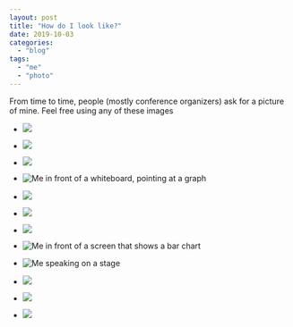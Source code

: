 ```yaml
---
layout: post
title: "How do I look like?"
date: 2019-10-03
categories: 
  - "blog"
tags: 
  - "me"
  - "photo"
---
```


From time to time, people (mostly conference organizers) ask for a picture of mine. Feel free using any of these images

- ![](/assets/images/2019/10/me_moldovan.jpeg?w=656)
    
- ![](/assets/images/2019/10/whatsapp-image-2020-02-10-at-21.53.04.jpeg?w=527)
    
- ![](/assets/images/2019/10/boris_gorelik_black-1.jpeg?w=477)
    
- ![Me in front of a whiteboard, pointing at a graph](/assets/images/2019/10/me_teaching.png?w=656)
    
- ![](/assets/images/2019/10/me_portrait.png?w=656)
    
- ![](/assets/images/2019/10/boris.jpg?w=656)
    
- ![](/assets/images/2019/10/boris.jpg?w=150)
    
- ![Me in front of a screen that shows a bar chart](/assets/images/2019/10/me_in_bcn.png?w=600)
    
- ![Me speaking on a stage](/assets/images/2019/10/ndr_featured.jpg?w=656)
    
- ![](/assets/images/2019/10/2017color.jpg?w=1024)
    
- ![](/assets/images/2019/10/2015color_medium.jpg?w=278)
    
- ![](/assets/images/2019/10/whatsapp-image-2020-02-10-at-21.53.03.jpeg?w=1024)
